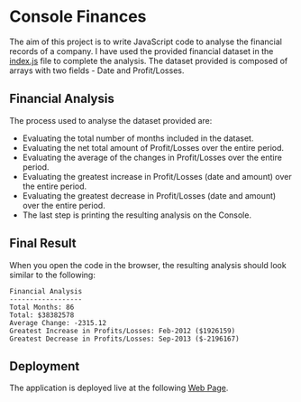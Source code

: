 # Console Finances

The aim of this project is to write JavaScript code to analyse the financial records of a company. I have used the provided financial dataset in the [index.js](starter/index.js) file to complete the analysis. The dataset provided is composed of arrays with two fields - Date and Profit/Losses.

## Financial Analysis

The process used to analyse the dataset provided are:

-   Evaluating the total number of months included in the dataset.
-   Evaluating the net total amount of Profit/Losses over the entire period.
-   Evaluating the average of the changes in Profit/Losses over the entire period.
-   Evaluating the greatest increase in Profit/Losses (date and amount) over the entire period.
-   Evaluating the greatest decrease in Profit/Losses (date and amount) over the entire period.
-   The last step is printing the resulting analysis on the Console.

## Final Result

When you open the code in the browser, the resulting analysis should look similar to the following:

```
Financial Analysis
------------------
Total Months: 86
Total: $38382578
Average Change: -2315.12
Greatest Increase in Profits/Losses: Feb-2012 ($1926159)
Greatest Decrease in Profits/Losses: Sep-2013 ($-2196167)
```

## Deployment

The application is deployed live at the following [Web Page](kenigreg.github.io/Console-Finances).
